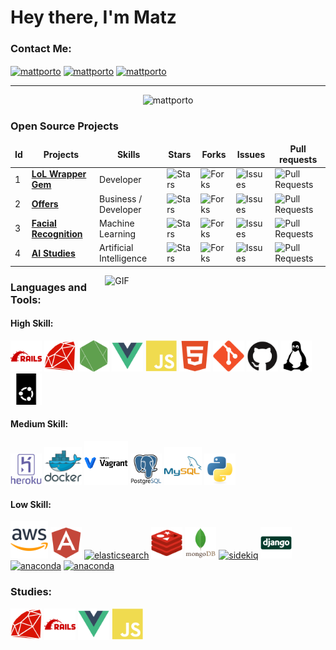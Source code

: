 # Hey there, I'm Matz 
<p align="left">    
    <h3 align="left">Contact Me:</h3>
    <a href="https://linkedin.com/in/matheus-porto" target="blank"><img align="center" src="https://cdn.jsdelivr.net/npm/simple-icons@3.0.1/icons/linkedin.svg" alt="mattporto" height="30" width="40" /></a>
    <a href="https://t.me/mattporto" target="blank"><img align="center" src="https://cdn.jsdelivr.net/npm/simple-icons@3.0.1/icons/telegram.svg" alt="mattporto" height="30" width="40" /></a>
    <a href="https://instagram.com/mttprt" target="blank"><img align="center" src="https://cdn.jsdelivr.net/npm/simple-icons@3.0.1/icons/instagram.svg" alt="mattporto" height="30" width="40" /></a>
</p>

---

<p align="center"> <img src="https://komarev.com/ghpvc/?username=MattPorto" alt="mattporto" /> </p>


<h3>Open Source Projects</h3>
<table>
    <thead align="center">
        <tr border: none;>
            <td><b>Id</b></td>
	    <td><b>Projects</b></td>
	    <td><b>Skills</b></td>
            <td><b>Stars</b></td>
            <td><b>Forks</b></td>
            <td><b>Issues</b></td>
            <td><b>Pull requests</b></td>
        </tr>
    </thead>
    <tbody>
	<tr>
		<td>1</td>
            	<td><a href="https://github.com/MattPorto/lol-wrapper"><b>LoL Wrapper Gem</b></a></td>
		<td>Developer</td>
            	<td><img alt="Stars" src="https://img.shields.io/github/stars/MattPorto/lol-wrapper?style=flat-square&labelColor=343b41" /></td>
            	<td><img alt="Forks" src="https://img.shields.io/github/forks/MattPorto/lol-wrapper?style=flat-square&labelColor=343b41" /></td>
            	<td><img alt="Issues" src="https://img.shields.io/github/issues/MattPorto/lol-wrapper?style=flat-square&labelColor=343b41" /></td>
            	<td><img alt="Pull Requests" src="https://img.shields.io/github/issues-pr/MattPorto/lol-wrapper?style=flat-square&labelColor=343b41" /></td>
        </tr>
        <tr>
		<td>2</td>
		<td><a href="https://github.com/MattPorto/offers-crud"><b>Offers</b></a></td>
	 	<td>Business / Developer</td>
	    	<td><img alt="Stars" src="https://img.shields.io/github/stars/MattPorto/offers-crud?style=flat-square&labelColor=343b41" /></td>
            	<td><img alt="Forks" src="https://img.shields.io/github/forks/MattPorto/offers-crud?style=flat-square&labelColor=343b41" /></td>
            	<td><img alt="Issues" src="https://img.shields.io/github/issues/MattPorto/offers-crud?style=flat-square&labelColor=343b41" /></td>
            	<td><img alt="Pull Requests" src="https://img.shields.io/github/issues-pr/MattPorto/offers-crud?style=flat-square&labelColor=343b41" /></td>
        </tr>
        <tr>
		<td>3</td>
            	<td><a href="https://github.com/MattPorto/facial-recognition"><b>Facial Recognition</b></a></td>
		<td>Machine Learning</td>
            	<td><img alt="Stars" src="https://img.shields.io/github/stars/MattPorto/facial-recognition?style=flat-square&labelColor=343b41" /></td>
            	<td><img alt="Forks" src="https://img.shields.io/github/forks/MattPorto/facial-recognition?style=flat-square&labelColor=343b41" /></td>
            	<td><img alt="Issues" src="https://img.shields.io/github/issues/MattPorto/facial-recognition?style=flat-square&labelColor=343b41" /></td>
            	<td><img alt="Pull Requests" src="https://img.shields.io/github/issues-pr/MattPorto/facial-recognition?style=flat-square&labelColor=343b41" /></td>
        </tr>
	 <tr>
		<td>4</td>
            	<td><a href="https://github.com/MattPorto/ai_reinforcement_learning"><b>AI Studies</b></a></td>
		<td>Artificial Intelligence</td>
            	<td><img alt="Stars" src="https://img.shields.io/github/stars/MattPorto/ai_reinforcement_learning?style=flat-square&labelColor=343b41" /></td>
            	<td><img alt="Forks" src="https://img.shields.io/github/forks/MattPorto/ai_reinforcement_learning?style=flat-square&labelColor=343b41" /></td>
            	<td><img alt="Issues" src="https://img.shields.io/github/issues/MattPorto/ai_reinforcement_learning?style=flat-square&labelColor=343b41" /></td>
            	<td><img alt="Pull Requests" src="https://img.shields.io/github/issues-pr/MattPorto/ai_reinforcement_learning?style=flat-square&labelColor=343b41" /></td>
        </tr>
    </tbody>
</table>

 <img align="right" alt="GIF" src="https://media.giphy.com/media/SWoSkN6DxTszqIKEqv/giphy.gif" width="70%" height="60%" />
 <link rel="stylesheet" href="https://cdn.jsdelivr.net/gh/devicons/devicon@v2.8.2/devicon.min.css">


<h3 align="left">Languages and Tools:</h3>
    <p align="left">
        <h4 align="left">High Skill:</h4>
        <a href="https://stackshare.io/rails" target="_blank"><img src="https://github.com/devicons/devicon/blob/master/icons/rails/rails-plain-wordmark.svg"  alt="rails" width="50" height="50"/></a>
        <a href="https://stackshare.io/ruby" target="_blank"><img src="https://github.com/devicons/devicon/blob/master/icons/ruby/ruby-plain.svg" alt="ruby" width="50" height="50"/></i></a>
        <a href="https://stackshare.io/nodejs" target="_blank"><img src="https://github.com/devicons/devicon/blob/master/icons/nodejs/nodejs-plain.svg" alt="nodejs" width="50" height="50"/></a>
        <a href="https://stackshare.io/vue-js" target="_blank"><img src="https://github.com/devicons/devicon/blob/master/icons/vuejs/vuejs-original.svg" alt="vuejs" width="50" height="50"/></a>
        <a href="https://stackshare.io/javascript" target="_blank"><img src="https://github.com/devicons/devicon/blob/master/icons/javascript/javascript-plain.svg" alt="javascript" width="50" height="50"/></a>
        <a href="https://stackshare.io/html5" target="_blank"><img src="https://github.com/devicons/devicon/blob/master/icons/html5/html5-plain.svg" alt="html5" width="50" height="50"/></a>
        <a href="https://stackshare.io/git" target="_blank"><img src="https://github.com/devicons/devicon/blob/master/icons/git/git-plain.svg" alt="git" width="50" height="50"/></a>
        <a href="https://stackshare.io/github" target="_blank"><img src="https://github.com/devicons/devicon/blob/master/icons/github/github-original.svg" alt="github" width="50" height="50"/></a>
        <a href="https://stackshare.io/linux" target="_blank"><img src="https://github.com/devicons/devicon/blob/master/icons/linux/linux-plain.svg" alt="linux" width="50" height="50"/></a>
        <a href="https://stackshare.io/ubuntu" target="_blank"><img src="https://github.com/devicons/devicon/blob/master/icons/ubuntu/ubuntu-plain.svg" alt="ubuntu" width="50" height="50"/></a>
        <h4 align="left">Medium Skill:</h4>
        <a href="https://stackshare.io/heroku" target="_blank"><img src="https://github.com/devicons/devicon/blob/master/icons/heroku/heroku-original-wordmark.svg" alt="heroku" width="50" height="50"/></a>
        <a href="https://stackshare.io/docker" target="_blank"><img src="https://github.com/devicons/devicon/blob/master/icons/docker/docker-original-wordmark.svg" alt="docker" width="60" height="60"/></a>
        <a href="https://stackshare.io/vagrant" target="_blank"><img src="https://github.com/devicons/devicon/blob/master/icons/vagrant/vagrant-original-wordmark.svg" alt="vagrant" width="70" height="70"/></a>
	      <a href="https://stackshare.io/postgresql" target="_blank"><img src="https://github.com/devicons/devicon/blob/master/icons/postgresql/postgresql-original-wordmark.svg" alt="postgresql" width="50" height="50"/></a>
        <a href="https://stackshare.io/mysql" target="_blank"><img src="https://github.com/devicons/devicon/blob/master/icons/mysql/mysql-original-wordmark.svg" alt="mysql" width="60" height="60"/></a>
        <a href="https://stackshare.io/python" target="_blank"><img src="https://github.com/devicons/devicon/blob/master/icons/python/python-original.svg" alt="python" width="50" height="50"/></a>        
        <h4 align="left">Low Skill:</h4>
	<a href="https://stackshare.io/search/q=aws" target="_blank"><img src="https://github.com/devicons/devicon/blob/master/icons/amazonwebservices/amazonwebservices-original-wordmark.svg" alt="aws" width="60" height="60"/></a>
	<a href="https://stackshare.io/angular" target="_blank"><img src="https://github.com/devicons/devicon/blob/master/icons/angularjs/angularjs-plain.svg" alt="angular" width="50" height="50"/></a>
        <a href="https://stackshare.io/elasticsearch" target="_blank"><img src="https://vocon-it.com/wp-content/uploads/2016/11/elasticsearch_logo.png" alt="elasticsearch" width="100" height="50" /></a>
        <a href="https://stackshare.io/redis" target="_blank"><img src="https://github.com/devicons/devicon/blob/master/icons/redis/redis-original.svg" alt="redis" width="50" height="50"/></a>
	<a href="https://stackshare.io/mongodb" target="_blank"><img src="https://github.com/devicons/devicon/blob/master/icons/mongodb/mongodb-original-wordmark.svg" alt="mongodb" width="50" height="50"/></a>
	<a href="https://stackshare.io/sidekiq" target="_blank"><img src="https://img.stackshare.io/service/1078/4b7277462dadad85454ab427ce3f0ca7.png" alt="sidekiq" width="50" height="50" /></a>
        <a href="https://stackshare.io/django" target="_blank"><img src="https://github.com/devicons/devicon/blob/master/icons/django/django-original.svg" alt="django" width="50" height="50"/></a>
        <a href="https://stackshare.io/anaconda" target="_blank"><img src="https://img.stackshare.io/service/4168/vB6sRNsh_400x400.jpg" alt="anaconda" width="40" height="40" /></a>
        <a href="https://stackshare.io/tensorflow" target="_blank"><img src="https://img.stackshare.io/service/4717/FtFnqC38_400x400.png" alt="anaconda" width="40" height="40" /></a>
    </p>
    <h3 align="left">Studies:</h3>
    <p align="left">
	<a href="https://stackshare.io/ruby" target="_blank"><img src="https://github.com/devicons/devicon/blob/master/icons/ruby/ruby-plain.svg" alt="ruby" width="50" height="50"/></i></a>
      <a href="https://stackshare.io/rails" target="_blank"><img src="https://github.com/devicons/devicon/blob/master/icons/rails/rails-plain-wordmark.svg"  alt="rails" width="50" height="50"/></a>
      <a href="https://stackshare.io/vue-js" target="_blank"><img src="https://github.com/devicons/devicon/blob/master/icons/vuejs/vuejs-original.svg" alt="vuejs" width="50" height="50"/></a>
      <a href="https://stackshare.io/javascript" target="_blank"><img src="https://github.com/devicons/devicon/blob/master/icons/javascript/javascript-plain.svg" alt="javascript" width="50" height="50"/></a>
    </p>


